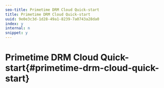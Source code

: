 ```yaml
---
seo-title: Primetime DRM Cloud Quick-start
title: Primetime DRM Cloud Quick-start
uuid: 9e0e3c3d-1d28-49a1-8239-7a0743a28da0
index: y
internal: n
snippet: y
---
```


# Primetime DRM Cloud Quick-start{#primetime-drm-cloud-quick-start}

